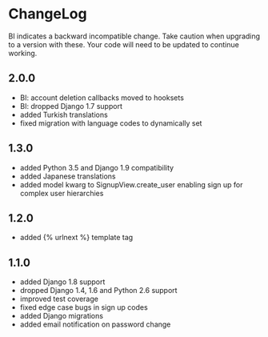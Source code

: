 # ChangeLog

BI indicates a backward incompatible change. Take caution when upgrading to a
version with these. Your code will need to be updated to continue working.

## 2.0.0

 * BI: account deletion callbacks moved to hooksets
 * BI: dropped Django 1.7 support
 * added Turkish translations
 * fixed migration with language codes to dynamically set

## 1.3.0

 * added Python 3.5 and Django 1.9 compatibility
 * added Japanese translations
 * added model kwarg to SignupView.create_user enabling sign up for complex user hierarchies

## 1.2.0

 * added {% urlnext %} template tag

## 1.1.0

 * added Django 1.8 support
 * dropped Django 1.4, 1.6 and Python 2.6 support
 * improved test coverage
 * fixed edge case bugs in sign up codes
 * added Django migrations
 * added email notification on password change
